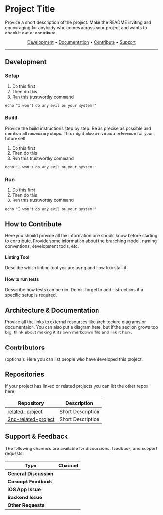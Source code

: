# Project Title

Provide a short description of the project. Make the README inviting and encouraging for anybody who comes across your project and wants to check it out or contribute.

<p align="center">
  <a href="#development">Development</a> •
  <a href="#architecture--documentation">Documentation</a> •
  <a href="#how-to-contribute">Contribute</a> •
  <a href="#support--feedback">Support</a>
</p>

---

## Development

### Setup

1. Do this first
2. Then do this 
3. Run this trustworthy command
```console
echo "I won't do any evil on your system!"
```

### Build

Provide the build instructions step by step. Be as precise as possible and mention all necessary steps. This might also serve as a reference for your future self.

1. Do this first
2. Then do this 
3. Run this trustworthy command
```console
echo "I won't do any evil on your system!"
```

### Run

1. Do this first
2. Then do this 
3. Run this trustworthy command
```console
echo "I won't do any evil on your system!"
```

## How to Contribute

Here you should provide all the information one should know before starting to contribute.
Provide some information about the branching model, naming conventions, development tools, etc.

#### Linting Tool
Describe which linting tool you are using and how to install it.

#### How to run tests 
Desscribe how tests can be run. Do not forget to add instructions if a specific setup is required.

## Architecture & Documentation

Provide all the links to external resources like architecture diagrams or documentaion.
You can also put a diagram here, but if the section grows too big, think about making it its own markdown file and link it here.

## Contributors
(optional):
Here you can list people who have developed this project.

## Repositories

If your project has linked or related projects you can list the other repos here:

| Repository            | Description          |
| --------------------- | -------------------- |
| [related-project]     | Short Description    |
| [2nd-related-project] | Short Description    |

[related-project]: https://link.to.the/project/
[2nd-related-project]: https://link.to.the/project/

## Support & Feedback

The following channels are available for discussions, feedback, and support requests:

| Type                     | Channel                                                |
| ------------------------ | ------------------------------------------------------ |
| **General Discussion**   |                                                        |
| **Concept Feedback**     |                                                        |
| **iOS App Issue**        |                                                        |
| **Backend Issue**        |                                                        |
| **Other Requests**       |                                                        |
